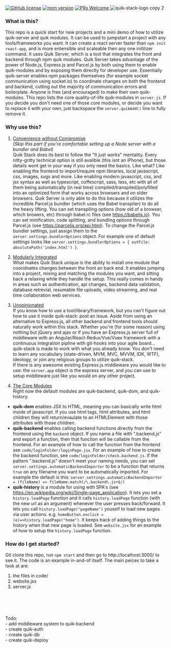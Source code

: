 [![GitHub license](https://img.shields.io/badge/license-MIT-blue.svg)](https://github.com/jeff-hykin/quik-stack/blob/master/LICENSE) 
[![npm version](https://img.shields.io/npm/v/react.svg?style=flat)](https://www.npmjs.com/package/quik-server) 
[![PRs Welcome](https://img.shields.io/badge/PRs-welcome-brightgreen.svg)](https://reactjs.org/docs/how-to-contribute.html#your-first-pull-request)
![quik-stack-logo copy 2](https://user-images.githubusercontent.com/17692058/49397262-a845af80-f700-11e8-8b78-cae546c236ba.PNG)

### What is this?
This repo is a quick start for new projects and a mini demo of how to utilize quik-server and quik modules. It can be used to jumpstart a project with any tools/frameworks you want. It can create a react server faster than `npm init react-app`, and is more entensible and scaleable then any one initilizer command. It uses Quik Server, which is a tool that integrates the front and backend through npm quik modules. Quik Server takes advantage of the power of Node.js, Express.js and Parcel.js by both using them to enable quik-modules and by exposing them directly for developer use. Essentially quik-server enables npm packages themselves (for example socket communication using socket.io) to coordinate changes on both the frontend and backend, cutting out the majority of communication errors and boilerplate. Anyone is free (and encouraged) to make their own quik-modules. This repo lists the core quality-of-life quik-modules in `server.js`. If you decide you don't need one of those core modules, or decide you want to replace it with your own, just backspace the `server.quikAdd()` line to fully remove it.

### Why use this?
1. <u>Convenience without Compromise</u> <br><i>(Skip this part if you're comfortable setting up a Node server with a bundler and Babel)</i><br>
Quik Stack does its best to follow the "It just works" mentality. Every nitty-gritty technical option is still avalible (this isnt an iPhone), but those details wont get in your way if you only need the basics. Like what? Like enabling the frontend to import/require npm libraries, local javascript, css, images, svgs and more. Like enabling modern javascript, css, and jsx syntax as well as typescript, coffescript, sass, less, etc with all of them being automatically (in real time) compiled/transpiled/polyfilled into an optimized form that works across browsers and on older browsers. Quik Server is only able to do this because it utilizes the incredible Parcel.js bundler (which uses the Babel transpiler) to do all the heavy lifting. You can set transpiling options (how old of a browser, which browers, etc) through babel.rc files (see https://babeljs.io). You can set minification, code splitting, and bundling options through Parcel.js (see https://parceljs.org/api.html). To change the Parcel.js bundler settings, just assign them to the `server.settings.bundlerOptions` object. For example one of default settings looks like `server.settings.bundlerOptions = { outFile: absolutePath('index.html') }`.
2. <u>Modularly Integrated</u><br>
What makes Quik Stack unique is the ability to install one module that cooridnates changes between the front an back end. It enables jumping into a project, mixing and matching the modules you want, and sitting back a relaxing while they handle the setup. This really comes in handy in areas such as authentication, api changes, backend data validation, database retrevial, resumable file uploads, video streaming, and real time collaboration web services.
3. <u>Unopinionated</u><br>
If you know how to use a tool/library/framework, but you can't figure out how to use it inside quik-stack: post an issue. Aside from using an alternative to Express.js, all other backend and frontend tools should naturally work within this stack.
Whether you're (for some reason) using nothing but jQuery and ajax or if you have an Express.js server full of middleware with an Angular/React-Redux/Vue/Vuex framework with a continuous integration pipline with git-hooks into your agile board... quik-stack is made to work with what you already know. You don't need to learn any vocabulary (state-driven, MVM, MVC, MVVM, IDK, WTF), ideology, or join any religious groups to utilize quik-stack.<br>If there is any awesome existing Express.js middleware you would like to use: the `server.app` object is the express server, and you can use to setup middleware just like you would on any other project.

4. <u>The Core Modules</u><br>
Right now the default modules are quik-backend, quik-dom, and quik-history.
 - <b>quik-dom</b> enables JSX to HTML, meaning you can basically write html inside of javascript. If you use html tags, html attributes, and html children they will return/evaulate to an HTMLElement with those attributes with those children.<br>
 - <b>quik-backend</b> enables calling backend functions directly from the frontend using the `backend` object. If you name a file with ".backend.js" and export a function, then that function will be callable from the frontend. For an example of how to call the function from the frontend see `code/loginFolder/loginPage.jsx`. For an example of how to create the backend function, see `code/loginFolder/check.backend.js`. If the pattern ".backend.js" doesn't meet your naming needs, you can set `server.settings.automaticBackendImporter` to be a function that returns `true` on any filename you want to be automatically imported. For example the default is this: `server.settings.automaticBackendImporter = (fileName) => fileName.match(/\.backend\.js+$/)`
- <b>quik-history</b> is a module for using with SPA's (see https://en.wikipedia.org/wiki/Single-page_application). It lets you set a `history.loadPage` function and it calls `history.loadPage` function (with the new url as an argument) whenever the user presses back/forward. It lets you call `history.loadPage("pageName")` youself to load new pages via user actions. e.g. `homeButton.onclick = (e)=>history.loadPage("home")`. It keeps track of adding things to the history when that new page is loaded. See `website.jsx` for an example of how to setup the `history.loadPage` function. 

### How do I get started?
Git clone this repo, run `npm start` and then go to http://localhost:3000/ to see it. The code is an example in-and-of itself. The main peices to take a look at are:
1. the files in code/
2. website.jsx
3. server.js


<br>
<br>
<br>
<br>Todo:
<br>- add middleware system to quik-backend
<br>- create quik-auth
<br>- create quik-db
<br>- create quik-deploy
